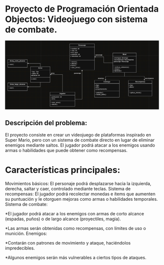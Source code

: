 # Proyecto de Programación Orientada Objectos: Videojuego con sistema de combate.

![img.png](img.png)




## **Descripción del problema:**

El proyecto consiste en crear un videojuego de plataformas inspirado en Super Mario, pero con un sistema de combate directo en lugar de eliminar enemigos mediante saltos. El jugador podrá atacar a los enemigos usando armas o habilidades que puede obtener como recompensas.  



# **Características principales**:
Movimientos básicos: El personaje podrá desplazarse hacia la izquierda, derecha, saltar y caer, controlado mediante teclas.  Sistema de recompensas: El jugador podrá recolectar monedas e ítems que aumenten su puntuación y le otorguen mejoras como armas o habilidades temporales. Sistema de combate:

*El jugador podrá atacar a los enemigos con armas de corto alcance (espadas, puños) o de largo alcance (proyectiles, magia).

*Las armas serán obtenidas como recompensas, con límites de uso o munición. Enemigos:

*Contarán con patrones de movimiento y ataque, haciéndolos impredecibles.

*Algunos enemigos serán más vulnerables a ciertos tipos de ataques.